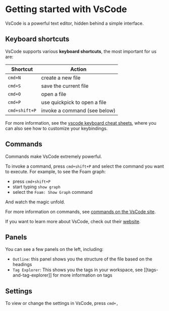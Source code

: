 # Getting started with VsCode

VsCode is a powerful text editor, hidden behind a simple interface.

## Keyboard shortcuts

VsCode supports various **keyboard shortcuts**, the most important for us are:

| Shortcut      | Action                       |
| ------------- | ---------------------------- |
| `cmd+N`       | create a new file            |
| `cmd+S`       | save the current file        |
| `cmd+O`       | open a file                  |
| `cmd+P`       | use quickpick to open a file |
| `cmd+shift+P` | invoke a command (see below) |

For more information, see the [vscode keyboard cheat sheets](https://code.visualstudio.com/docs/getstarted/keybindings#_keyboard-shortcuts-reference), where you can also see how to customize your keybindings.

## Commands

Commands make VsCode extremely powerful.

To invoke a command, press `cmd+shift+P` and select the command you want to execute.
For example, to see the Foam graph:

- press `cmd+shift+P`
- start typing `show graph`
- select the `Foam: Show Graph` command

And watch the magic unfold.

For more information on commands, see [commands on the VsCode site](https://code.visualstudio.com/docs/getstarted/userinterface#_command-palette).

If you want to learn more about VsCode, check out their [website](https://code.visualstudio.com/docs#first-steps).

## Panels

You can see a few panels on the left, including:

- `Outline`: this panel shows you the structure of the file based on the headings
- `Tag Explorer`: This shows you the tags in your workspace, see [[tags-and-tag-explorer]] for more information on tags

## Settings

To view or change the settings in VsCode, press `cmd+,`
